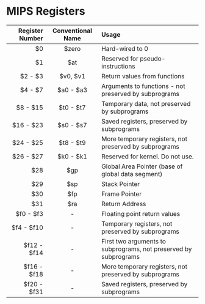 # MIPS Registers

Register Number | Conventional Name | Usage
---------------:|:-----------------:|:-----
$0              | $zero             | Hard-wired to 0
$1				| $at 				| Reserved for pseudo-instructions
$2 - $3			| $v0, $v1			| Return values from functions
$4 - $7			| $a0 - $a3			| Arguments to functions - not preserved by subprograms
$8 - $15		| $t0 - $t7 		| Temporary data, not preserved by subprograms
$16 - $23		| $s0 - $s7 		| Saved registers, preserved by subprograms
$24 - $25 		| $t8 - $t9 		| More temporary registers, not preserved by subprograms
$26 - $27 		| $k0 - $k1 		| Reserved for kernel. Do not use.
$28				| $gp 				| Global Area Pointer (base of global data segment)
$29				| $sp 				| Stack Pointer
$30 			| $fp 				| Frame Pointer
$31				| $ra 				| Return Address
$f0 - $f3		| -					| Floating point return values
$f4 - $f10		| -					| Temporary registers, not preserved by subprograms
$f12 - $f14		| -					| First two arguments to subprograms, not preserved by subprograms
$f16 - $f18		| -					| More temporary registers, not preserved by subprograms
$f20 - $f31		| -					| Saved registers, preserved by subprograms
